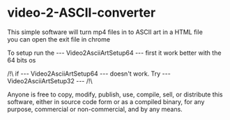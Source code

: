 # video-2-ASCII-converter

This simple software will turn mp4 files in to ASCII art in a HTML file  
you can open the exit file in chrome 

To setup run the --- Video2AsciiArtSetup64 --- first it work better with the 64 bits os

/!\ if --- Video2AsciiArtSetup64 --- doesn't work. Try --- Video2AsciiArtSetup32 ---    /!\


Anyone is free to copy, modify, publish, use, compile, sell, or
distribute this software, either in source code form or as a compiled
binary, for any purpose, commercial or non-commercial, and by any
means.


